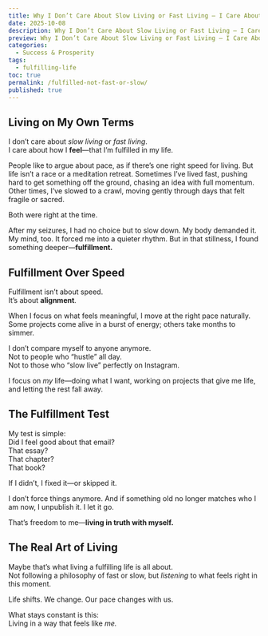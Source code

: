 ```yaml
---
title: Why I Don’t Care About Slow Living or Fast Living — I Care About Feeling Fulfilled
date: 2025-10-08
description: Why I Don’t Care About Slow Living or Fast Living — I Care About Feeling Fulfilled
preview: Why I Don’t Care About Slow Living or Fast Living — I Care About Feeling Fulfilled
categories:
  - Success & Prosperity
tags:
  - fulfilling-life
toc: true
permalink: /fulfilled-not-fast-or-slow/
published: true
---
```

## Living on My Own Terms

I don’t care about _slow living_ or _fast living_.  
I care about how I **feel**—that I’m fulfilled in my life.

People like to argue about pace, as if there’s one right speed for living. But life isn’t a race or a meditation retreat. Sometimes I’ve lived fast, pushing hard to get something off the ground, chasing an idea with full momentum. Other times, I’ve slowed to a crawl, moving gently through days that felt fragile or sacred.

Both were right at the time.

After my seizures, I had no choice but to slow down. My body demanded it. My mind, too. It forced me into a quieter rhythm. But in that stillness, I found something deeper—**fulfillment.**
## Fulfillment Over Speed

Fulfillment isn’t about speed.  
It’s about **alignment**.

When I focus on what feels meaningful, I move at the right pace naturally. Some projects come alive in a burst of energy; others take months to simmer.

I don’t compare myself to anyone anymore.  
Not to people who “hustle” all day.  
Not to those who “slow live” perfectly on Instagram.

I focus on _my_ life—doing what I want, working on projects that give me life, and letting the rest fall away.
## The Fulfillment Test

My test is simple:  
Did I feel good about that email?  
That essay?  
That chapter?  
That book?

If I didn’t, I fixed it—or skipped it.

I don’t force things anymore. And if something old no longer matches who I am now, I unpublish it. I let it go.

That’s freedom to me—**living in truth with myself.**

## The Real Art of Living

Maybe that’s what living a fulfilling life is all about.  
Not following a philosophy of fast or slow, but _listening_ to what feels right in this moment.

Life shifts. We change. Our pace changes with us.

What stays constant is this:  
Living in a way that feels like _me._